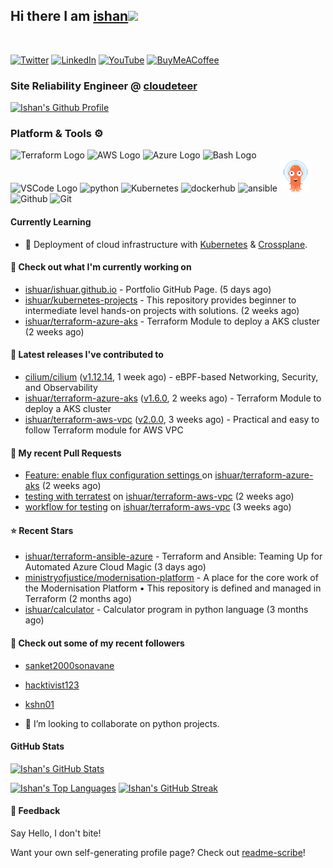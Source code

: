 ## Hi there I am [ishan](https://ishan.learndevops.in/)<img src="https://raw.githubusercontent.com/MartinHeinz/MartinHeinz/master/wave.gif" width="30px">
<br/>

[![Twitter](https://img.shields.io/badge/Twitter-%231DA1F2.svg?style=for-the-badge&logo=Twitter&logoColor=white)](https://twitter.com/ishuar_)
[![LinkedIn](https://img.shields.io/badge/linkedin-%230077B5.svg?style=for-the-badge&logo=linkedin&logoColor=white)](https://linkedin.com/in/ishuar)
[![YouTube](https://img.shields.io/badge/YouTube-%23FF0000.svg?style=for-the-badge&logo=YouTube&logoColor=white)](https://www.youtube.com/@learndevopsdotin) [![BuyMeACoffee](https://img.shields.io/badge/Buy%20Me%20a%20Coffee-ffdd00?style=for-the-badge&logo=buy-me-a-coffee&logoColor=black)](https://www.buymeacoffee.com/ishuar)

### Site Reliability Engineer @ [cloudeteer](https://cloudeteer.de/)

[![Ishan's Github Profile](https://github-profile-summary-cards.vercel.app/api/cards/profile-details?username=ishuar&theme=github_dark)](https://github.com/vn7n24fzkq/github-profile-summary-cards)

### Platform & Tools ⚙️



<p>
  <img src="https://user-images.githubusercontent.com/25181517/183345121-36788a6e-5462-424a-be67-af1ebeda79a2.png" alt="Terraform Logo" width="50" height="50" />
  <img src="https://cdn.worldvectorlogo.com/logos/aws-2.svg" alt="AWS Logo" width="50" height="50" />
  <img src="https://cdn.worldvectorlogo.com/logos/azure-1.svg" alt="Azure Logo" width="50" height="50" />
  <img src="https://cdn.worldvectorlogo.com/logos/bash-1.svg" alt="Bash Logo" width="50" height="50"  width="50" height="50" />
  <img src="https://cdn.worldvectorlogo.com/logos/visual-studio-code-1.svg" alt="VSCode Logo" width="50" height="50"/>
  <img src="https://worldvectorlogo.com/logos/python-5.svg"alt="python" width="50" height="50" />
  <img src="https://worldvectorlogo.com/logos/kubernets.svg" alt="Kubernetes" width="50" height="50" />
  <img src="https://cdn.worldvectorlogo.com/logos/docker.svg" alt="dockerhub" width="50" height="50" />
  <img src="https://cdn.worldvectorlogo.com/logos/ansible.svg" alt="ansible" width="50" height="50" />
  <img src="./svg/argoprojio-icon.svg" alt="argocd" width="50" height="50" />
  <img src="https://worldvectorlogo.com/logos/github-icon.svg" alt="Github" width="50" height="50" />
  <img src="https://worldvectorlogo.com/logos/git-icon.svg" alt="Git" width="50" height="50" />
</p>

#### Currently Learning
- 🌱 Deployment of cloud infrastructure with [Kubernetes](https://kubernetes.io/docs/concepts/overview/) & [Crossplane](https://www.crossplane.io/).

#### 👷 Check out what I'm currently working on

- [ishuar/ishuar.github.io](https://github.com/ishuar/ishuar.github.io) - Portfolio GitHub Page. (5 days ago)
- [ishuar/kubernetes-projects](https://github.com/ishuar/kubernetes-projects) - This repository provides  beginner to intermediate level hands-on projects with solutions.  (2 weeks ago)
- [ishuar/terraform-azure-aks](https://github.com/ishuar/terraform-azure-aks) - Terraform Module to deploy a AKS cluster (2 weeks ago)

#### 🔭 Latest releases I've contributed to

- [cilium/cilium](https://github.com/cilium/cilium) ([v1.12.14](https://github.com/cilium/cilium/releases/tag/v1.12.14), 1 week ago) - eBPF-based Networking, Security, and Observability
- [ishuar/terraform-azure-aks](https://github.com/ishuar/terraform-azure-aks) ([v1.6.0](https://github.com/ishuar/terraform-azure-aks/releases/tag/v1.6.0), 2 weeks ago) - Terraform Module to deploy a AKS cluster
- [ishuar/terraform-aws-vpc](https://github.com/ishuar/terraform-aws-vpc) ([v2.0.0](https://github.com/ishuar/terraform-aws-vpc/releases/tag/v2.0.0), 3 weeks ago) - Practical and easy to follow Terraform  module for AWS VPC

#### 🔨 My recent Pull Requests

- [Feature: enable flux configuration settings ](https://github.com/ishuar/terraform-azure-aks/pull/8) on [ishuar/terraform-azure-aks](https://github.com/ishuar/terraform-azure-aks) (2 weeks ago)
- [testing with terratest](https://github.com/ishuar/terraform-aws-vpc/pull/4) on [ishuar/terraform-aws-vpc](https://github.com/ishuar/terraform-aws-vpc) (2 weeks ago)
- [workflow for testing](https://github.com/ishuar/terraform-aws-vpc/pull/3) on [ishuar/terraform-aws-vpc](https://github.com/ishuar/terraform-aws-vpc) (3 weeks ago)

#### ⭐ Recent Stars

- [ishuar/terraform-ansible-azure](https://github.com/ishuar/terraform-ansible-azure) - Terraform and Ansible: Teaming Up for Automated Azure Cloud Magic (3 days ago)
- [ministryofjustice/modernisation-platform](https://github.com/ministryofjustice/modernisation-platform) - A place for the core work of the Modernisation Platform • This repository is defined and managed in Terraform (2 months ago)
- [ishuar/calculator](https://github.com/ishuar/calculator) - Calculator program in python language (3 months ago)

#### 👯 Check out some of my recent followers

- [sanket2000sonavane](https://github.com/sanket2000sonavane)
- [hacktivist123](https://github.com/hacktivist123)
- [kshn01](https://github.com/kshn01)

- 👯 I’m looking to collaborate on python projects.


#### GitHub Stats

[![Ishan's GitHub Stats](https://github-readme-stats-ishuar.vercel.app/api?username=ishuar&show_icons=true&count_private=true&theme=radical&show=prs_merged_percentage&rank_icon=github)](https://github.com/ishuar/github-readme-stats)

[![Ishan's Top Languages](https://github-readme-stats-ishuar.vercel.app/api/top-langs?username=ishuar&layout=compact&langs_count=8&card_width=400&theme=radical)](#)
[![Ishan's GitHub Streak](https://streak-stats.demolab.com?user=ishuar&theme=radical&hide_border=false&card_width=400)](https://git.io/streak-stats)

#### 💬 Feedback

Say Hello, I don't bite!


Want your own self-generating profile page? Check out [readme-scribe](https://github.com/muesli/readme-scribe)!